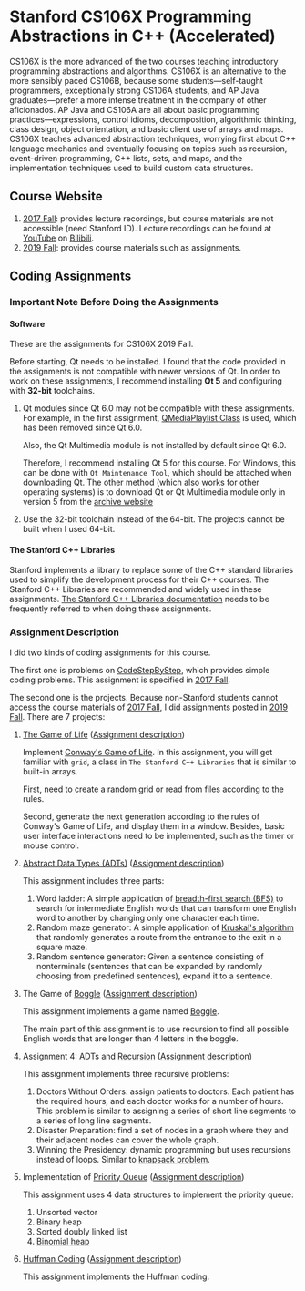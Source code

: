 # Stanford CS106X Programming Abstractions in C++ (Accelerated)

CS106X is the more advanced of the two courses teaching introductory programming abstractions and algorithms.  CS106X is an alternative to the more sensibly paced CS106B, because some students—self-taught programmers, exceptionally strong CS106A students, and AP Java graduates—prefer a more intense treatment in the company of other aficionados. AP Java and CS106A are all about basic programming practices—expressions, control idioms, decomposition, algorithmic thinking, class design, object orientation, and basic client use of arrays and maps.  CS106X teaches advanced abstraction techniques, worrying first about C++ language mechanics and eventually focusing on topics such as recursion, event-driven programming, C++ lists, sets, and maps, and the implementation techniques used to build custom data structures. 

## Course Website

1. [2017 Fall](http://web.stanford.edu/class/archive/cs/cs106x/cs106x.1182/lectures.shtml): provides lecture recordings, but course materials are not accessible (need Stanford ID). Lecture recordings can be found at [YouTube](https://www.youtube.com/watch?v=pOyyGQU_ErA&list=PLoCMsyE1cvdVmbGH6Jp-9twXPbi5J_IBT) on [Bilibili](https://www.bilibili.com/video/BV1PK411A7S4/?spm_id_from=333.1007.top_right_bar_window_custom_collection.content.click).
2. [2019 Fall](https://web.stanford.edu/class/cs106x/index.html): provides course materials such as assignments.

## Coding Assignments

### Important Note Before Doing the Assignments


#### Software

These are the assignments for CS106X 2019 Fall.

Before starting, Qt needs to be installed. I found that the code provided in the assignments is not compatible with newer versions of Qt. In order to work on these assignments, I recommend installing **Qt 5** and configuring with **32-bit** toolchains.

1. Qt modules since Qt 6.0 may not be compatible with these assignments. For example, in the first assignment, [QMediaPlaylist Class](https://doc.qt.io/qt-5/qmediaplaylist.html) is used, which has been removed since Qt 6.0.

    Also, the Qt Multimedia module is not installed by default since Qt 6.0.
    
    Therefore, I recommend installing Qt 5 for this course. For Windows, this can be done with `Qt Maintenance Tool`, which should be attached when downloading Qt.
    The other method (which also works for other operating systems) is to download Qt or Qt Multimedia module only in version 5 from the [archive website](https://download.qt.io/archive/qt/)

2. Use the 32-bit toolchain instead of the 64-bit. The projects cannot be built when I used 64-bit.

#### The Stanford C++ Libraries

Stanford implements a library to replace some of the C++ standard libraries used to simplify the development process for their C++ courses. The Stanford C++ Libraries are recommended and widely used in these assignments. [The Stanford C++ Libraries documentation](http://www.martinstepp.com/cppdoc/) needs to be frequently referred to when doing these assignments.


### Assignment Description


I did two kinds of coding assignments for this course. 

The first one is problems on [CodeStepByStep](https://www.codestepbystep.com/), which provides simple coding problems. This assignment is specified in [2017 Fall](http://web.stanford.edu/class/archive/cs/cs106x/cs106x.1182/lectures.shtml).

The second one is the projects. Because non-Stanford students cannot access the course materials of [2017 Fall](http://web.stanford.edu/class/archive/cs/cs106x/cs106x.1182/lectures.shtml), I did assignments posted in [2019 Fall](https://web.stanford.edu/class/cs106x/index.html). There are 7 projects:

1. [The Game of Life](assignment/assign-1-game-of-life/) ([Assignment description](assignment/assign-1-game-of-life/05-Assignment-1-Life.pdf))

    Implement [Conway's Game of Life](https://en.wikipedia.org/wiki/Conway%27s_Game_of_Life#:~:text=The%20Game%20of%20Life%2C%20also,state%2C%20requiring%20no%20further%20input.). In this assignment, you will get familiar with `grid`, a class in `The Stanford C++ Libraries` that is similar to built-in arrays.

    First, need to create a random grid or read from files according to the rules.

    Second, generate the next generation according to the rules of Conway's Game of Life, and display them in a window. Besides, basic user interface interactions need to be implemented, such as the timer or mouse control.

2. [Abstract Data Types (ADTs)](https://en.wikipedia.org/wiki/Abstract_data_type) ([Assignment description](assignment/assign-2-adts/10-Assignment-2-ADTs.pdf))

    This assignment includes three parts:
    1. Word ladder: A simple application of [breadth-first search (BFS)](https://en.wikipedia.org/wiki/Breadth-first_search) to search for intermediate English words that can transform one English word to another by changing only one character each time.
    2. Random maze generator: A simple application of [Kruskal's algorithm](https://en.wikipedia.org/wiki/Kruskal%27s_algorithm) that randomly generates a route from the entrance to the exit in a square maze.
    3. Random sentence generator: Given a sentence consisting of nonterminals (sentences that can be expanded by randomly choosing from predefined sentences), expand it to a sentence.

3. The Game of [Boggle](https://en.wikipedia.org/wiki/Boggle) ([Assignment description](assignment/assign-3-boggle/15-Assignment-3-Boggle.pdf))

    This assignment implements a game named [Boggle](https://en.wikipedia.org/wiki/Boggle).

    The main part of this assignment is to use recursion to find all possible English words that are longer than 4 letters in the boggle.

4. Assignment 4: ADTs and [Recursion](https://en.wikipedia.org/wiki/Recursion) ([Assignment description](assignment/assign-4-recursion-and-adts/18-Assignment-4-ADTs-and-Recursion.pdf))

    This assignment implements three recursive problems:

   1. Doctors Without Orders: assign patients to doctors. Each patient has the required hours, and each doctor works for a number of hours. This problem is similar to assigning a series of short line segments to a series of long line segments.
   2. Disaster Preparation: find a set of nodes in a graph where they and their adjacent nodes can cover the whole graph.
   3. Winning the Presidency: dynamic programming but uses recursions instead of loops. Similar to [knapsack problem](https://en.wikipedia.org/wiki/Knapsack_problem).

5. Implementation of [Priority Queue](https://en.wikipedia.org/wiki/Priority_queue) ([Assignment description](assignment/assign-5-pqueue/25-Assignment-5-PQueue.pdf))

    This assignment uses 4 data structures to implement the priority queue:

    1. Unsorted vector
    2. Binary heap
    3. Sorted doubly linked list
    4. [Binomial heap](https://en.wikipedia.org/wiki/Binomial_heap)

6. [Huffman Coding](https://en.wikipedia.org/wiki/Huffman_coding) ([Assignment description](./29-Assignment-6-Huffman.pdf))

    This assignment implements the Huffman coding.
